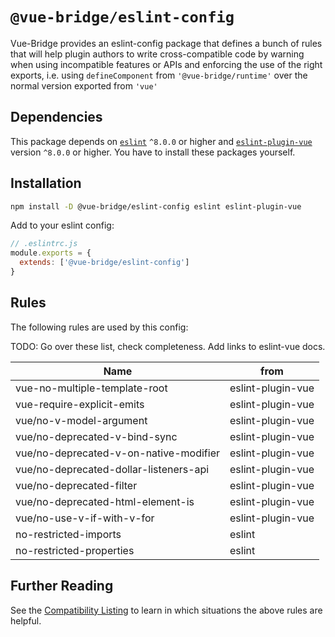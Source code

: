 # `@vue-bridge/eslint-config`

Vue-Bridge provides an eslint-config package that defines a bunch of rules that will help plugin authors to write cross-compatible code by warning when using incompatible features or APIs and enforcing the use of the right exports, i.e. using `defineComponent` from `'@vue-bridge/runtime'` over the normal version exported from `'vue'`

## Dependencies

This package depends on [`eslint`](https://www.eslint.org) `^8.0.0` or higher and [`eslint-plugin-vue`](https://eslint.vuejs.org) version `^8.0.0` or higher. You have to install these packages yourself.

## Installation

```bash
npm install -D @vue-bridge/eslint-config eslint eslint-plugin-vue
```

Add to your eslint config:

```js
// .eslintrc.js
module.exports = {
  extends: ['@vue-bridge/eslint-config']
}
```

## Rules

The following rules are used by this config:

TODO: Go over these list, check completeness. Add links to eslint-vue docs.

|Name                                   | from            |
|---------------------------------------|-----------------|
|vue-no-multiple-template-root          |eslint-plugin-vue|
|vue-require-explicit-emits             |eslint-plugin-vue|
|vue/no-v-model-argument                |eslint-plugin-vue|
|vue/no-deprecated-v-bind-sync          |eslint-plugin-vue|
|vue/no-deprecated-v-on-native-modifier |eslint-plugin-vue|
|vue/no-deprecated-dollar-listeners-api |eslint-plugin-vue|
|vue/no-deprecated-filter               |eslint-plugin-vue|
|vue/no-deprecated-html-element-is      |eslint-plugin-vue|
|vue/no-use-v-if-with-v-for             |eslint-plugin-vue|
|no-restricted-imports                  |eslint|
|no-restricted-properties               |eslint|

## Further Reading

See the [Compatibility Listing](./compatibility/) to learn in which situations the above rules are helpful.
